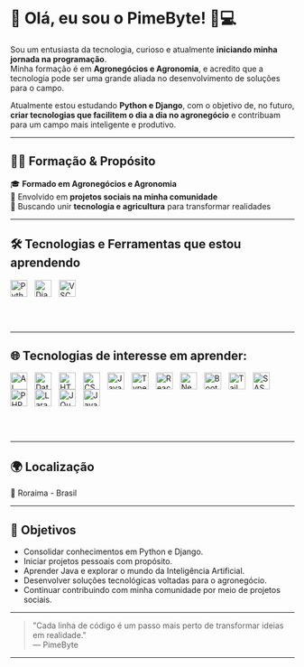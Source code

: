 # 👋 Olá, eu sou o PimeByte! 🌱💻

Sou um entusiasta da tecnologia, curioso e atualmente **iniciando minha jornada na programação**.  
Minha formação é em **Agronegócios e Agronomia**, e acredito que a tecnologia pode ser uma grande aliada no desenvolvimento de soluções para o campo.

Atualmente estou estudando **Python e Django**, com o objetivo de, no futuro, **criar tecnologias que facilitem o dia a dia no agronegócio** e contribuam para um campo mais inteligente e produtivo.

---

## 🧑‍🌾 Formação & Propósito

🎓 **Formado em Agronegócios e Agronomia**  
🤝 Envolvido em **projetos sociais na minha comunidade**  
🌾 Buscando unir **tecnologia e agricultura** para transformar realidades

---

## 🛠️ Tecnologias e Ferramentas que estou aprendendo

<div style="display: flex; flex-wrap: wrap;">
  <img align="left" alt="Python" title="Python" width="30px" style="padding-right: 10px;" src="https://cdn.jsdelivr.net/gh/devicons/devicon@latest/icons/python/python-original.svg" />
  <img align="left" alt="Django" title="Django" width="30px" style="padding-right: 10px;" src="https://cdn.jsdelivr.net/gh/devicons/devicon@latest/icons/django/django-plain.svg" />
  <img align="left" alt="VSCode" title="VSCode" width="30px" style="padding-right: 10px;" src="https://cdn.jsdelivr.net/gh/devicons/devicon@latest/icons/vscode/vscode-original.svg" />
</div>

<br/><br/>

---

## 🌐 Tecnologias de interesse em aprender:

<div style="display: flex; flex-wrap: wrap;">
  <img align="left" alt="AI" title="Artificial Intelligence" width="30px" style="padding-right: 10px;" src="https://cdn.jsdelivr.net/gh/devicons/devicon@latest/icons/tensorflow/tensorflow-original.svg" />
  <img align="left" alt="Database" title="Databases" width="30px" style="padding-right: 10px;" src="https://cdn.jsdelivr.net/gh/devicons/devicon@latest/icons/mysql/mysql-original.svg" />
  <img align="left" alt="HTML" title="HTML" width="30px" style="padding-right: 10px;" src="https://cdn.jsdelivr.net/gh/devicons/devicon@latest/icons/html5/html5-original.svg" />
  <img align="left" alt="CSS" title="CSS" width="30px" style="padding-right: 10px;" src="https://cdn.jsdelivr.net/gh/devicons/devicon@latest/icons/css3/css3-original.svg" />
  <img align="left" alt="JavaScript" title="JavaScript" width="30px" style="padding-right: 10px;" src="https://cdn.jsdelivr.net/gh/devicons/devicon@latest/icons/javascript/javascript-original.svg" />
  <img align="left" alt="TypeScript" title="TypeScript" width="30px" style="padding-right: 10px;" src="https://cdn.jsdelivr.net/gh/devicons/devicon@latest/icons/typescript/typescript-original.svg" />
  <img align="left" alt="React" title="React" width="30px" style="padding-right: 10px;" src="https://cdn.jsdelivr.net/gh/devicons/devicon@latest/icons/react/react-original.svg" />
  <img align="left" alt="Next.js" title="Next.js" width="30px" style="padding-right: 10px;" src="https://cdn.jsdelivr.net/gh/devicons/devicon@latest/icons/nextjs/nextjs-original.svg" />
  <img align="left" alt="Bootstrap" title="Bootstrap" width="30px" style="padding-right: 10px;" src="https://cdn.jsdelivr.net/gh/devicons/devicon@latest/icons/bootstrap/bootstrap-original.svg" />
  <img align="left" alt="Tailwind" title="Tailwind" width="30px" style="padding-right: 10px;" src="https://cdn.jsdelivr.net/gh/devicons/devicon@latest/icons/tailwindcss/tailwindcss-original.svg" />
  <img align="left" alt="SASS" title="SASS" width="30px" style="padding-right: 10px;" src="https://cdn.jsdelivr.net/gh/devicons/devicon@latest/icons/sass/sass-original.svg" />
  <img align="left" alt="PHP" title="PHP" width="30px" style="padding-right: 10px;" src="https://cdn.jsdelivr.net/gh/devicons/devicon@latest/icons/php/php-original.svg" />
  <img align="left" alt="Laravel" title="Laravel" width="30px" style="padding-right: 10px;" src="https://cdn.jsdelivr.net/gh/devicons/devicon@latest/icons/laravel/laravel-original.svg" />
  <img align="left" alt="JQuery" title="JQuery" width="30px" style="padding-right: 10px;" src="https://cdn.jsdelivr.net/gh/devicons/devicon@latest/icons/jquery/jquery-original.svg" />
  <img align="left" alt="Java" title="Java" width="30px" style="padding-right: 10px;" src="https://cdn.jsdelivr.net/gh/devicons/devicon@latest/icons/java/java-original.svg" />
</div>

<br/><br/>

---

## 🌍 Localização

📍 Roraima - Brasil

---

## 🚀 Objetivos

- Consolidar conhecimentos em Python e Django.
- Iniciar projetos pessoais com propósito.
- Aprender Java e explorar o mundo da Inteligência Artificial.
- Desenvolver soluções tecnológicas voltadas para o agronegócio.
- Continuar contribuindo com minha comunidade por meio de projetos sociais.

---

> "Cada linha de código é um passo mais perto de transformar ideias em realidade."  
> — PimeByte

---
